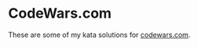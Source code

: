 # CodeWars.com

These are some of my kata solutions for [codewars.com][1].

[1]: http://codewars.com
